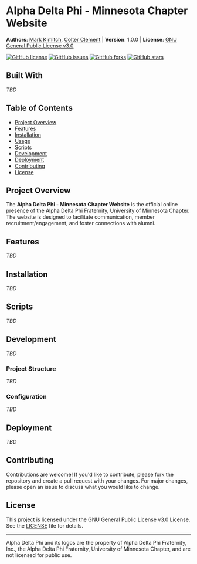 # Alpha Delta Phi - Minnesota Chapter Website

**Authors**: [Mark Kimitch](mailto:mark.kimitch@gmail.com), [Colter Clement](mailto:email@mail.com) | **Version**: 1.0.0 | **License**: [GNU General Public License v3.0](https://www.gnu.org/licenses/gpl-3.0.html)

[![GitHub license](https://img.shields.io/badge/license-GPLv3-blue.svg)](https://www.gnu.org/licenses/gpl-3.0.html)
[![GitHub issues](https://img.shields.io/github/issues/mkimitch/alpha-delta-phi-mn-website)](https://github.com/mkimitch/alpha-delta-phi-mn-website/issues)
[![GitHub forks](https://img.shields.io/github/forks/mkimitch/alpha-delta-phi-mn-website)](https://github.com/mkimitch/alpha-delta-phi-mn-website/network)
[![GitHub stars](https://img.shields.io/github/stars/mkimitch/alpha-delta-phi-mn-website)](https://github.com/mkimitch/alpha-delta-phi-mn-website/stargazers)

## Built With

*TBD*
<!-- - ![Technology Placeholder 1](https://img.shields.io/badge/placeholder-1-lightgrey)
- ![Technology Placeholder 2](https://img.shields.io/badge/placeholder-2-lightgrey)
- ![Technology Placeholder 3](https://img.shields.io/badge/placeholder-3-lightgrey) -->

## Table of Contents

- [Project Overview](#project-overview)
- [Features](#features)
- [Installation](#installation)
- [Usage](#usage)
- [Scripts](#scripts)
- [Development](#development)
- [Deployment](#deployment)
- [Contributing](#contributing)
- [License](#license)

## Project Overview

The **Alpha Delta Phi - Minnesota Chapter Website** is the official online presence of the Alpha Delta Phi Fraternity, University of Minnesota Chapter. The website is designed to facilitate communication, member recruitment/engagement, and foster connections with alumni.

## Features

*TBD*

<!-- - **Responsive Design**: Ensures accessibility and optimal viewing on all devices.
- **Member Portal**: Provides members with access to resources and event information.
- **Alumni Connections**: Dedicated sections for alumni engagement and news.
- **Event Calendar**: Lists upcoming events and meetings. -->

## Installation

*TBD*

<!-- To set up the project locally, follow these steps:

1. **Clone the repository**:

   ```bash
   git clone https://github.com/mkimitch/alpha-delta-phi-mn-website.git
   ```

2. **Navigate to the project directory**:

   ```bash
   cd alpha-delta-phi-mn-website
   ```

3. **Install dependencies**:

   ```bash
   yarn install
   ```

## Usage

After installing the dependencies, you can start the development server:

```bash
yarn start
```

This will open the website in your default browser. Explore the site and its features, or modify the code as needed. -->

## Scripts

*TBD*

<!-- - **`yarn start`**: Starts the development server with live reloading.
- **`yarn build`**: Builds the project for production.
- **`yarn deploy`**: Deploys the site -->

## Development

*TBD*

<!-- This section provides details on the development tools, technologies, and configurations used in this project.

- **Technology Placeholder 1**: A brief description of the first tech used.
- **Technology Placeholder 2**: A brief description of the second tech used.
- **Technology Placeholder 3**: A brief description of the third tech used. -->

### Project Structure

*TBD*

<!-- - **`src/components`**: Contains reusable components.
- **`src/pages`**: Contains individual pages of the website.
- **`src/styles`**: Contains the styles and global CSS/SCSS files. -->

### Configuration

*TBD*

## Deployment

*TBD*

## Contributing

Contributions are welcome! If you'd like to contribute, please fork the repository and create a pull request with your changes. For major changes, please open an issue to discuss what you would like to change.

## License

This project is licensed under the GNU General Public License v3.0 License. See the [LICENSE](LICENSE) file for details.

---

Alpha Delta Phi and its logos are the property of Alpha Delta Phi Fraternity, Inc., the Alpha Delta Phi Fraternity, University of Minnesota Chapter, and are not licensed for public use.
